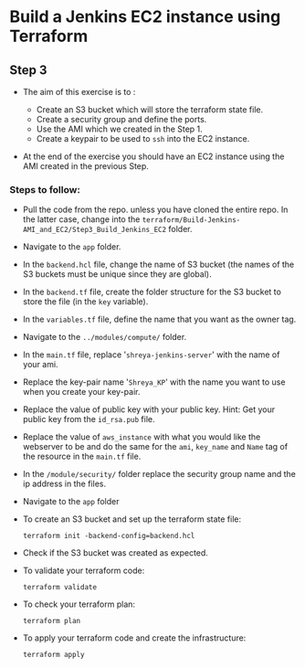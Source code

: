 # Build a Jenkins EC2 instance using Terraform

## Step 3

- The aim of this exercise is to :
  * Create an S3 bucket which will store the terraform state file.
  * Create a security group and define the ports.
  * Use the AMI which we created in the Step 1.
  * Create a keypair to be used to `ssh` into the EC2 instance.

- At the end of the exercise you should have an EC2 instance using the AMI created in the previous Step.

### Steps to follow:

- Pull the code from the repo. unless you have cloned the entire repo. In the latter case, change into the `terraform/Build-Jenkins-AMI_and_EC2/Step3_Build_Jenkins_EC2` folder.

- Navigate to the `app` folder.

- In the `backend.hcl` file, change the name of S3 bucket (the names of the S3 buckets must be unique since they are global).

- In the `backend.tf` file, create the folder structure for the S3 bucket to store the file (in the `key` variable).

- In the `variables.tf` file, define the name that you want as the owner tag.

- Navigate to the `../modules/compute/` folder.

- In the `main.tf` file, replace '`shreya-jenkins-server`' with the name of your ami.

- Replace the key-pair name '`Shreya_KP`' with the name you want to use when you create your key-pair.

- Replace the value of public key with your public key. Hint: Get your public key from the `id_rsa.pub` file.

- Replace the value of `aws_instance` with what you would like the webserver to be and do the same for the `ami`, `key_name` and `Name` tag of the resource in the `main.tf` file.

- In the `/module/security/` folder replace the security group name and the ip address in the files.

- Navigate to the `app` folder

- To create an S3 bucket and set up the terraform state file:
  ```
  terraform init -backend-config=backend.hcl
  ```

- Check if the S3 bucket was created as expected.

- To validate your terraform code:
  ```
  terraform validate
  ```

- To check your terraform plan:
  ```
  terraform plan
  ```

- To apply your terraform code and create the infrastructure:
  ```
  terraform apply
  ```
